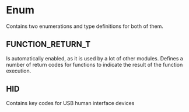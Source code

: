 # Enum

Contains two enumerations and type definitions for both of them.

## FUNCTION_RETURN_T

Is automatically enabled, as it is used by a lot of other modules. Defines a number of return codes for functions to indicate the result of the function execution.

## HID

Contains key codes for USB human interface devices